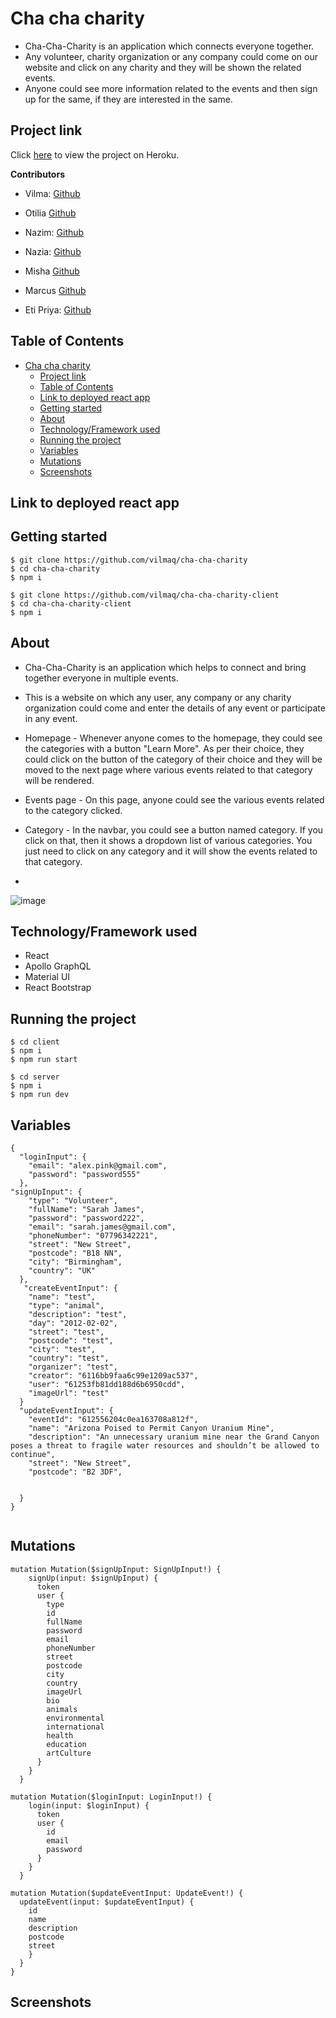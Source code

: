 # Cha cha charity

- Cha-Cha-Charity is an application which connects everyone together.
- Any volunteer, charity organization or any company could come on our website and click on any charity and they will be shown the related events.
- Anyone could see more information related to the events and then sign up for the same, if they are interested in the same.

## Project link

Click [here]() to view the project on Heroku.

**Contributors**

- Vilma: [Github](https://github.com/vilmaq)

- Otilia [Github](https://github.com/otivisan22)

- Nazim: [Github](https://github.com/MRasheed1991)

- Nazia: [Github](https://github.com/Nrasool21)

- Misha [Github](https://github.com/misha244)
  <br>
- Marcus [Github](https://github.com/marcuslau0903)

- Eti Priya: [Github](https://github.com/Etipriya)

## Table of Contents

- [Cha cha charity](#cha-cha-charity)
  - [Project link](#project-link)
  - [Table of Contents](#table-of-contents)
  - [Link to deployed react app](#link-to-deployed-react-app)
  - [Getting started](#getting-started)
  - [About](#about)
  - [Technology/Framework used](#technologyframework-used)
  - [Running the project](#running-the-project)
  - [Variables](#variables)
  - [Mutations](#mutations)
  - [Screenshots](#screenshots)

## Link to deployed react app

## Getting started

```
$ git clone https://github.com/vilmaq/cha-cha-charity
$ cd cha-cha-charity
$ npm i

$ git clone https://github.com/vilmaq/cha-cha-charity-client
$ cd cha-cha-charity-client
$ npm i

```

## About

- Cha-Cha-Charity is an application which helps to connect and bring together everyone in multiple events.
- This is a website on which any user, any company or any charity organization could come and enter the details of any event or participate in any event.

- Homepage - Whenever anyone comes to the homepage, they could see the categories with a button "Learn More". As per their choice, they could click on the button of the category of their choice and they will be moved to the next page where various events related to that category will be rendered.
- Events page - On this page, anyone could see the various events related to the category clicked.
- Category - In the navbar, you could see a button named category. If you click on that, then it shows a dropdown list of various categories. You just need to click on any category and it will show the events related to that category.
-

![image](./public/assets/images/create-quiz.png)

## Technology/Framework used

- React
- Apollo GraphQL
- Material UI
- React Bootstrap

## Running the project

```
$ cd client
$ npm i
$ npm run start

$ cd server
$ npm i
$ npm run dev

```

## Variables

```
{
  "loginInput": {
    "email": "alex.pink@gmail.com",
    "password": "password555"
  },
"signUpInput": {
    "type": "Volunteer",
    "fullName": "Sarah James",
    "password": "password222",
    "email": "sarah.james@gmail.com",
    "phoneNumber": "07796342221",
    "street": "New Street",
    "postcode": "B18 NN",
    "city": "Birmingham",
    "country": "UK"
  },
   "createEventInput": {
    "name": "test",
    "type": "animal",
    "description": "test",
    "day": "2012-02-02",
    "street": "test",
    "postcode": "test",
    "city": "test",
    "country": "test",
    "organizer": "test",
    "creator": "6116bb9faa6c99e1209ac537",
    "user": "61253fb81dd188d6b6950cdd",
    "imageUrl": "test"
  }
  "updateEventInput": {
    "eventId": "612556204c0ea163708a812f",
    "name": "Arizona Poised to Permit Canyon Uranium Mine",
    "description": "An unnecessary uranium mine near the Grand Canyon poses a threat to fragile water resources and shouldn’t be allowed to continue",
    "street": "New Street",
    "postcode": "B2 3DF",


  }
}


```

## Mutations

```
mutation Mutation($signUpInput: SignUpInput!) {
    signUp(input: $signUpInput) {
      token
      user {
        type
        id
        fullName
        password
        email
        phoneNumber
        street
        postcode
        city
        country
        imageUrl
        bio
        animals
        environmental
        international
        health
        education
        artCulture
      }
    }
  }

```

```
mutation Mutation($loginInput: LoginInput!) {
    login(input: $loginInput) {
      token
      user {
        id
        email
        password
      }
    }
  }

```

```
mutation Mutation($updateEventInput: UpdateEvent!) {
  updateEvent(input: $updateEventInput) {
    id
    name
    description
    postcode
    street
    }
  }
}

```

## Screenshots
